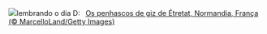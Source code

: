 ![](https://www.bing.com/th?id=OHR.CliffsEtretat_PT-BR6788899813_UHD.jpg&w=1000)lembrando o dia D:&nbsp;&ensp;[Os penhascos de giz de Étretat, Normandia, França (© MarcelloLand/Getty Images)](https://www.bing.com/th?id=OHR.CliffsEtretat_PT-BR6788899813_UHD.jpg)
<br><br/>
